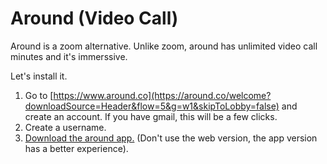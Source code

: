 # Around (Video Call)

Around is a zoom alternative. Unlike zoom, around has unlimited video call minutes and it's immerssive. 

Let's install it.

1. Go to [https://www.around.co](https://around.co/welcome?downloadSource=Header&flow=5&g=w1&skipToLobby=false) and create an account. If you have gmail, this will be a few clicks.
2. Create a username.
3. [Download the around app.](https://www.around.co/download) (Don't use the web version, the app version has a better experience).
